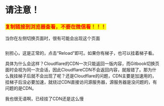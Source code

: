 # 请注意！

### <mark style="color:red;">复制链接到浏览器查看，不要在微信看！！！</mark>

当你在左侧切换页面时，很有可能会出现这个页面

<figure><img src="https://cdn.staticaly.com/gh/clearng/klyme-api-img@main/65e48f615b9340d47a6b879d44921f2.njebex435tc.webp" alt=""><figcaption></figcaption></figure>

别担心，这是正常的，点击“Reload”即可。如果你有梯子，也可以挂着梯子看。

具体为什么会这样？Cloudflare的CDN一次只能返回一版内容，而Gitbook切换页面时会视为同一次会话，因此CloudflareCDN不会返回内容，就报错了。那为什么我挂梯子后就不会出现了呢？还是Cloudflare的问题，CDN主要是加速用的，挂梯子后没必要加速，就绕过CDN直接访问源服务器，源服务器是没问题的，有问题的是CDN。

我也很无语啊，已经挂了CDN还是这么慢

<figure><img src="https://cdn.staticaly.com/gh/clearng/fotobuffet-docs@master/image.6mlfbcf7c3o0.webp" alt=""><figcaption></figcaption></figure>
